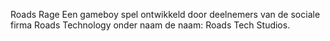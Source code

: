 Roads Rage
Een gameboy spel ontwikkeld door deelnemers van de sociale firma
Roads Technology onder naam de naam: Roads Tech Studios.